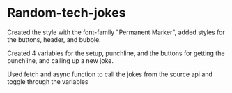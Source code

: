 # Random-tech-jokes

Created the style with the font-family "Permanent Marker", added styles for the buttons, header, and bubble.

Created 4 variables for the setup, punchline, and the buttons for getting the punchline, and calling up a new joke.

Used fetch and async function to call the jokes from the source api and toggle through the variables
